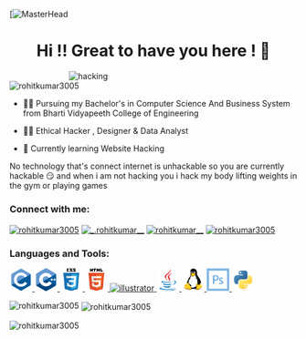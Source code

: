 [![MasterHead]("C:\Users\ROHIT\Downloads\ezgif.com-gif-maker.gif")
<h1 align="center">Hi !! Great to have you here ! 👋 </h1>


<img align="right" alt="hacking" width="400" src="https://media2.giphy.com/media/RbDKaczqWovIugyJmW/giphy.gif?cid=ecf05e476lemekeunhlcasx2ra1gzgtph4muti0u5n3wfl9x&rid=giphy.gif&ct=g"> 

<p align="left"> <img src="https://komarev.com/ghpvc/?username=rohitkumar3005&label=Profile%20views&color=0e75b6&style=flat" alt="rohitkumar3005" /> </p>

- 🧑‍🎓 Pursuing my Bachelor's in Computer Science And Business System from Bharti Vidyapeeth College of Engineering 

- 🧑‍💻 Ethical Hacker , Designer & Data Analyst

- 🌱 Currently learning Website Hacking  

No technology that's connect internet is unhackable so you are currently hackable 😏 and when i am not hacking you i hack my body lifting weights in the gym or playing games

<h3 align="left">Connect with me:</h3>
<p align="left">
<a href="https://twitter.com/rohitkumar3005" target="blank"><img align="center" src="https://raw.githubusercontent.com/rahuldkjain/github-profile-readme-generator/master/src/images/icons/Social/twitter.svg" alt="rohitkumar3005" height="30" width="40" /></a>
<a href="https://instagram.com/_.rohitkumar__" target="blank"><img align="center" src="https://raw.githubusercontent.com/rahuldkjain/github-profile-readme-generator/master/src/images/icons/Social/instagram.svg" alt="_.rohitkumar__" height="30" width="40" /></a>
<a href="https://www.youtube.com/c/RK30" target="blank"><img align="center" src="https://raw.githubusercontent.com/rahuldkjain/github-profile-readme-generator/master/src/images/icons/Social/youtube.svg" alt="rohitkumar__" height="30" width="40" /></a>
<a href="https://codeforces.com/profile/rohitkumar3005" target="blank"><img align="center" src="https://raw.githubusercontent.com/rahuldkjain/github-profile-readme-generator/master/src/images/icons/Social/codeforces.svg" alt="rohitkumar3005" height="30" width="40" /></a>
</p>

<h3 align="left">Languages and Tools:</h3>
<p align="left"> <a href="https://www.cprogramming.com/" target="_blank" rel="noreferrer"> <img src="https://raw.githubusercontent.com/devicons/devicon/master/icons/c/c-original.svg" alt="c" width="40" height="40"/> </a> <a href="https://www.w3schools.com/cpp/" target="_blank" rel="noreferrer"> <img src="https://raw.githubusercontent.com/devicons/devicon/master/icons/cplusplus/cplusplus-original.svg" alt="cplusplus" width="40" height="40"/> </a> <a href="https://www.w3schools.com/css/" target="_blank" rel="noreferrer"> <img src="https://raw.githubusercontent.com/devicons/devicon/master/icons/css3/css3-original-wordmark.svg" alt="css3" width="40" height="40"/> </a> <a href="https://www.w3.org/html/" target="_blank" rel="noreferrer"> <img src="https://raw.githubusercontent.com/devicons/devicon/master/icons/html5/html5-original-wordmark.svg" alt="html5" width="40" height="40"/> </a> <a href="https://www.adobe.com/in/products/illustrator.html" target="_blank" rel="noreferrer"> <img src="https://www.vectorlogo.zone/logos/adobe_illustrator/adobe_illustrator-icon.svg" alt="illustrator" width="40" height="40"/> </a> <a href="https://www.java.com" target="_blank" rel="noreferrer"> <img src="https://raw.githubusercontent.com/devicons/devicon/master/icons/java/java-original.svg" alt="java" width="40" height="40"/> </a> <a href="https://www.linux.org/" target="_blank" rel="noreferrer"> <img src="https://raw.githubusercontent.com/devicons/devicon/master/icons/linux/linux-original.svg" alt="linux" width="40" height="40"/> </a> <a href="https://www.photoshop.com/en" target="_blank" rel="noreferrer"> <img src="https://raw.githubusercontent.com/devicons/devicon/master/icons/photoshop/photoshop-line.svg" alt="photoshop" width="40" height="40"/> </a> <a href="https://www.python.org" target="_blank" rel="noreferrer"> <img src="https://raw.githubusercontent.com/devicons/devicon/master/icons/python/python-original.svg" alt="python" width="40" height="40"/> </a> </p>

<p><img align="left" src="https://github-readme-stats.vercel.app/api/top-langs?username=rohitkumar3005&show_icons=true&locale=en&layout=compact" alt="rohitkumar3005" /></p>

<p>&nbsp;<img align="center" src="https://github-readme-stats.vercel.app/api?username=rohitkumar3005&show_icons=true&locale=en" alt="rohitkumar3005" /></p>

<p><img align="center" src="https://github-readme-streak-stats.herokuapp.com/?user=rohitkumar3005&" alt="rohitkumar3005" /></p>
